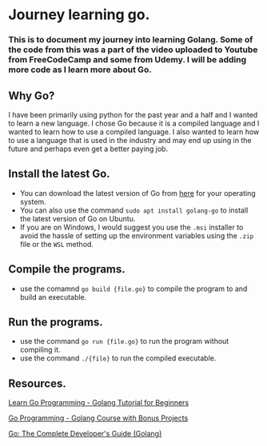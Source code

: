 # Journey learning go.

### This is to document my journey into learning Golang. Some of the code from this was a part of the video uploaded to Youtube from FreeCodeCamp and some from Udemy. I will be adding more code as I learn more about Go.

## Why Go?

I have been primarily using python for the past year and a half and I wanted to learn a new language. I chose Go because it is a compiled language and I wanted to learn how to use a compiled language. I also wanted to learn how to use a language that is used in the industry and may end up using in the future and perhaps even get a better paying job.

## Install the latest Go.

- You can download the latest version of Go from [here](https://go.dev/dl/) for your operating system.
- You can also use the command `sudo apt install golang-go` to install the latest version of Go on Ubuntu.
- If you are on Windows, I would suggest you use the `.msi` installer to avoid the hassle of setting up the environment variables using the `.zip` file or the `WSL` method.

## Compile the programs.

- use the comamnd `go build {file.go}` to compile the program to and build an executable.

## Run the programs.

- use the command `go run {file.go}` to run the program without compiling it.
- use the command `./{file}` to run the compiled executable.

## Resources.

[Learn Go Programming - Golang Tutorial for Beginners](https://www.youtube.com/watch?v=YS4e4q9oBaU)

[Go Programming - Golang Course with Bonus Projects](https://www.youtube.com/watch?v=un6ZyFkqFKo)

[Go: The Complete Developer's Guide (Golang)](https://www.udemy.com/course/go-the-complete-developers-guide)
